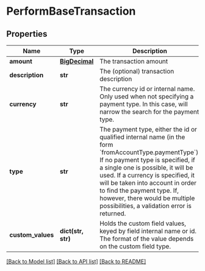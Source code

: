 # PerformBaseTransaction

## Properties
Name | Type | Description | Notes
------------ | ------------- | ------------- | -------------
**amount** | [**BigDecimal**](BigDecimal.md) | The transaction amount | [optional] 
**description** | **str** | The (optional) transaction description | [optional] 
**currency** | **str** | The currency id or internal name. Only used when not specifying a payment type. In this case, will narrow the search for the payment type.  | [optional] 
**type** | **str** | The payment type, either the id or qualified internal name (in the form &#x60;fromAccountType.paymentType&#x60;). If no payment type is specified, if a single one is possible, it will be used. If a currency is specified, it will be taken into account in order to find the payment type. If, however, there would be multiple possibilities, a validation error is returned.  | [optional] 
**custom_values** | **dict(str, str)** | Holds the custom field values, keyed by field internal name or id. The format of the value depends on the custom field type.  | [optional] 

[[Back to Model list]](../README.md#documentation-for-models) [[Back to API list]](../README.md#documentation-for-api-endpoints) [[Back to README]](../README.md)


